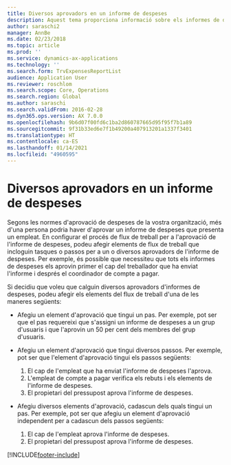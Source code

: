 ```yaml
---
title: Diversos aprovadors en un informe de despeses
description: Aquest tema proporciona informació sobre els informes de despeses que requereixen l'aprovació de diverses persones.
author: saraschi2
manager: AnnBe
ms.date: 02/23/2018
ms.topic: article
ms.prod: ''
ms.service: dynamics-ax-applications
ms.technology: ''
ms.search.form: TrvExpensesReportList
audience: Application User
ms.reviewer: roschlom
ms.search.scope: Core, Operations
ms.search.region: Global
ms.author: saraschi
ms.search.validFrom: 2016-02-28
ms.dyn365.ops.version: AX 7.0.0
ms.openlocfilehash: 9b6d07f00fd6c1ba2d860787665d95f95f7b1a89
ms.sourcegitcommit: 9f31b33ed6e7f1b49200a407913201a1337f3401
ms.translationtype: HT
ms.contentlocale: ca-ES
ms.lasthandoff: 01/14/2021
ms.locfileid: "4960595"
---
```

# <a name="multiple-approvers-on-an-expense-report"></a>Diversos aprovadors en un informe de despeses

Segons les normes d'aprovació de despeses de la vostra organització, més d'una persona podria haver d'aprovar un informe de despeses que presenta un empleat. En configurar el procés de flux de treball per a l'aprovació de l'informe de despeses, podeu afegir elements de flux de treball que incloguin tasques o passos per a un o diversos aprovadors de l'informe de despeses. Per exemple, és possible que necessiteu que tots els informes de despeses els aprovin primer el cap del treballador que ha enviat l'informe i després el coordinador de compte a pagar.

Si decidiu que voleu que calguin diversos aprovadors d'informes de despeses, podeu afegir els elements del flux de treball d'una de les maneres següents:

- Afegiu un element d'aprovació que tingui un pas. Per exemple, pot ser que el pas requereixi que s'assigni un informe de despeses a un grup d'usuaris i que l'aprovin un 50 per cent dels membres del grup d'usuaris.
- Afegiu un element d'aprovació que tingui diversos passos. Per exemple, pot ser que l'element d'aprovació tingui els passos següents:

    1. El cap de l'empleat que ha enviat l'informe de despeses l'aprova.
    2. L'empleat de compte a pagar verifica els rebuts i els elements de l'informe de despeses.
    3. El propietari del pressupost aprova l'informe de despeses.

- Afegiu diversos elements d'aprovació, cadascun dels quals tingui un pas. Per exemple, pot ser que afegiu un element d'aprovació independent per a cadascun dels passos següents:

    1. El cap de l'empleat aprova l'informe de despeses.
    2. El propietari del pressupost aprova l'informe de despeses.


[!INCLUDE[footer-include](../includes/footer-banner.md)]